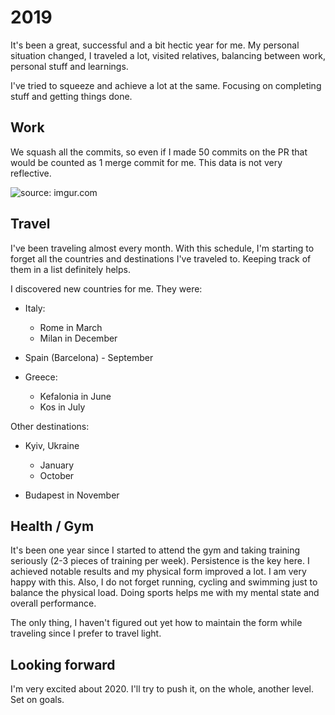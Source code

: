 # 2019

It's been a great, successful and a bit hectic year for me. My personal situation changed, I traveled a lot, visited relatives, balancing between work, personal stuff and learnings.

I've tried to squeeze and achieve a lot at the same. Focusing on completing stuff and getting things done.

## Work

We squash all the commits, so even if I made 50 commits on the PR that would be counted as 1 merge commit for me. This data is not very reflective.

<img src="https://i.imgur.com/wVPqenE.png" title="source: imgur.com" />

## Travel

I've been traveling almost every month. With this schedule, I'm starting to forget all the countries and destinations I've traveled to. Keeping track of them in a list definitely helps.

I discovered new countries for me. They were:

- Italy:

  - Rome in March
  - Milan in December

- Spain (Barcelona) - September
- Greece:
  - Kefalonia in June
  - Kos in July

Other destinations:

- Kyiv, Ukraine

  - January
  - October

- Budapest in November

## Health / Gym

It's been one year since I started to attend the gym and taking training seriously (2-3 pieces of training per week). Persistence is the key here. I achieved notable results and my physical form improved a lot. I am very happy with this. Also, I do not forget running, cycling and swimming just to balance the physical load. Doing sports helps me with my mental state and overall performance.

The only thing, I haven't figured out yet how to maintain the form while traveling since I prefer to travel light.

## Looking forward

I'm very excited about 2020. I'll try to push it, on the whole, another level. Set on goals.
